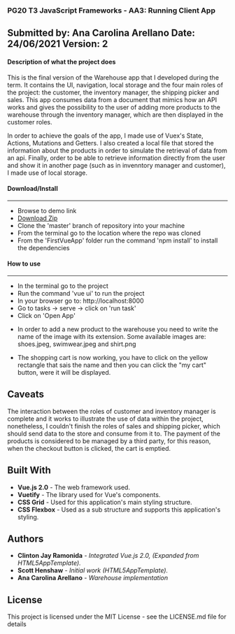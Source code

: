 ### **PG20 T3 JavaScript Frameworks - AA3: Running Client App**
Submitted by: Ana Carolina Arellano
Date: 24/06/2021
Version: 2
----------
#### **Description of what the project does**
This is the final version of the Warehouse app that I developed during the term. It contains the UI, navigation, local storage and the four main roles of the project: the customer, the inventory manager, the shipping picker and sales. This app consumes data from a document that mimics how  an API works and gives the possibility to the user of adding more products to the warehouse through the inventory manager, which are then displayed in the customer roles. 

In order to achieve the goals of the app, I made use of Vuex's State, Actions, Mutations and Getters. I also created a local file that stored the information about the products in order to simulate the retrieval of data from an api. Finally, order to be able to retrieve information directly from the user and show it in another page (such as in invenntory manager and customer), I made use of local storage.

#### **Download/Install**
---------
 - Browse to demo link
 - [Download Zip](https://github.com/anacarolina-arellano/FirstVueApp)
 - Clone the 'master' branch of repository into your machine
 - From the terminal go to the location where the repo was cloned
 - From the 'FirstVueApp' folder run the command 'npm install' to install the dependencies



#### **How to use**
--------
- In the terminal go to the project
- Run the command 'vue ui' to run the project
- In your browser go to: http://localhost:8000
- Go to tasks -> serve -> click on 'run task'
- Click on 'Open App'

* In order to add a new product to the warehouse you need to write the name of the image with its extension. Some available images are: shoes.jpeg, swimwear.jpeg and shirt.png

* The shopping cart is now working, you have to click on the  yellow rectangle that sais the name and then you can click the "my cart" button, were it will be displayed.

## Caveats
The interaction between the roles of customer and inventory manager is complete and it works to illustrate the use of data within the project, nonetheless, I couldn't finish the roles of sales and shipping picker, which should send data to the store and consume from it to.
The payment of the products is considered to be managed by a third party, for this reason, when the checkout button is clicked, the cart is emptied.

## Built With
* **Vue.js 2.0** - The web framework used.
* **Vuetify** - The library used for Vue's components.
* **CSS Grid** - Used for this application's main styling structure.
* **CSS Flexbox** - Used as a sub structure and supports this application's styling.

## Authors
* **Clinton Jay Ramonida** - *Integrated Vue.js 2.0, (Expanded from HTML5AppTemplate).*
* **Scott Henshaw** - *Initial work (HTML5AppTemplate).*
* **Ana Carolina Arellano** - *Warehouse implementation*

## License
This project is licensed under the MIT License - see the LICENSE.md file for details

